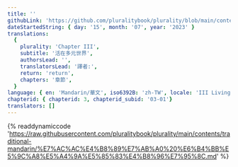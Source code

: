 ```yaml
---
title: ''
githubLink: 'https://github.com/pluralitybook/plurality/blob/main/contents/traditional-mandarin/%E7%AC%AC%E4%B8%89%E7%AB%A0%20%E6%B4%BB%E5%9C%A8%E5%A4%9A%E5%85%83%E4%B8%96%E7%95%8C.md'
dateStartedString: { day: '15', month: '07', year: '2023' }
translations:
  {
    plurality: 'Chapter III',
    subtitle: '活在多元世界',
    authorsLead: '',
    translatorsLead: '譯者:',
    return: 'return',
    chapters: '章節',
  }
language: { en: 'Mandarin/華文', iso6392B: 'zh-TW', locale: 'III Living in a Plural World' }
chapterid: { chapterid: 3, chapterid_subid: '03-01'}
translators: []
---
```

{% readdynamiccode 'https://raw.githubusercontent.com/pluralitybook/plurality/main/contents/traditional-mandarin/%E7%AC%AC%E4%B8%89%E7%AB%A0%20%E6%B4%BB%E5%9C%A8%E5%A4%9A%E5%85%83%E4%B8%96%E7%95%8C.md' %}
